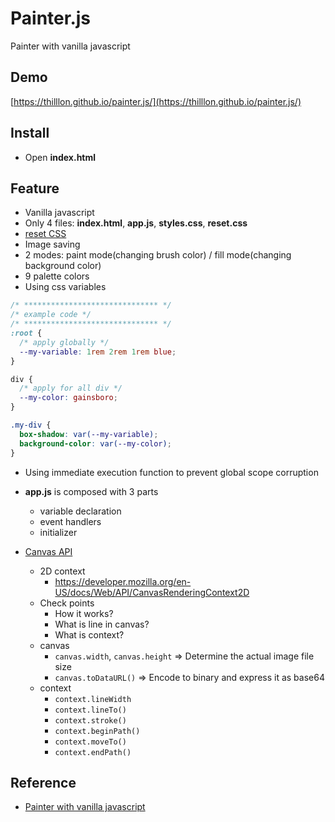 # Painter.js

Painter with vanilla javascript

## Demo

[https://thilllon.github.io/painter.js/](https://thilllon.github.io/painter.js/)

## Install

- Open **index.html**

## Feature

- Vanilla javascript
- Only 4 files: **index.html**, **app.js**, **styles.css**, **reset.css**
- [reset CSS](https://meyerweb.com/eric/tools/css/reset/)
- Image saving
- 2 modes: paint mode(changing brush color) / fill mode(changing background color)
- 9 palette colors
- Using css variables

```css
/* ****************************** */
/* example code */
/* ****************************** */
:root {
  /* apply globally */
  --my-variable: 1rem 2rem 1rem blue;
}

div {
  /* apply for all div */
  --my-color: gainsboro;
}

.my-div {
  box-shadow: var(--my-variable);
  background-color: var(--my-color);
}
```

- Using immediate execution function to prevent global scope corruption
- **app.js** is composed with 3 parts

  - variable declaration
  - event handlers
  - initializer

- [Canvas API](https://developer.mozilla.org/docs/Web/API/Canvas_API)
  - 2D context
    - https://developer.mozilla.org/en-US/docs/Web/API/CanvasRenderingContext2D
  - Check points
    - How it works?
    - What is line in canvas?
    - What is context?
  - canvas
    - <code>canvas.width</code>, <code>canvas.height</code> => Determine the actual image file size
    - <code>canvas.toDataURL()</code> => Encode to binary and express it as base64
  - context
    - <code>context.lineWidth</code>
    - <code>context.lineTo()</code>
    - <code>context.stroke()</code>
    - <code>context.beginPath()</code>
    - <code>context.moveTo()</code>
    - <code>context.endPath()</code>

## Reference

- [Painter with vanilla javascript](https://nomadcoders.co/javascript-for-beginners-2/lectures/1710)
